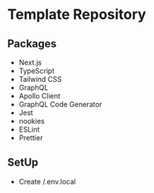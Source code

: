 # Template Repository

## Packages

- Next.js
- TypeScript
- Tailwind CSS
- GraphQL
- Apollo Client
- GraphQL Code Generator
- Jest
- nookies
- ESLint
- Prettier

## SetUp

- Create /.env.local
